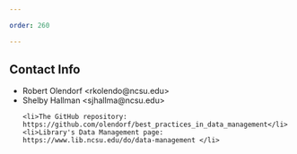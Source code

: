 ```yaml
---

order: 260

---
```


## Contact Info

<ul>
    <li>Robert Olendorf &lt;rkolendo@ncsu.edu&gt; </li>
    <li>Shelby Hallman &lt;sjhallma@ncsu.edu&gt;</li>
    
    <li>The GitHub repository: https://github.com/olendorf/best_practices_in_data_management</li>
    <li>Library's Data Management page: https://www.lib.ncsu.edu/do/data-management </li>
</ul>






